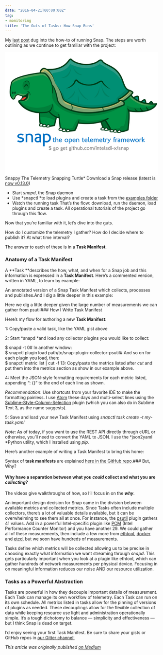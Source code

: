 ```yaml
---
date: "2016-04-21T00:00:00Z"
tag:
- monitoring
title: 'The Guts of Tasks: How Snap Runs'
---
```


  My [last post](https://medium.com/intel-sdi/my-how-to-for-the-snap-telemetry-framework-e3bb641bc740) dug into the how-to of running Snap. The steps are worth outlining as we continue to get familiar with the project:

![](/img/1*h6ybssckrbVHxI56tesSiA.png)Snappy The Telemetry Snapping Turtle* Download a Snap release (latest is [now v0.13.0](https://github.com/intelsdi-x/snap/releases))
* Start *snapd*, the Snap daemon
* Use *snapctl *to load plugins and create a task from the [examples folder](https://github.com/intelsdi-x/snap/tree/master/examples/tasks)
* Watch the running task
That’s the flow: download, run the daemon, load plugins and create a task. All operational tutorials of the project go through this flow.

Now that you’re familiar with it, let’s dive into the guts.

How do I customize the telemetry I gather? How do I decide where to publish it? At what time interval?

The answer to each of these is in a **Task Manifest**.

### Anatomy of a Task Manifest

A **Task **describes the how, what, and when for a Snap job and this information is expressed in a **Task Manifest**. Here’s a commented version, written in YAML, to learn by example:

An annotated version of a Snap Task Manifest which collects, processes and publishes.And I dig a little deeper in this example:

Here we dig a little deeper given the large number of measurements we can gather from psutil### How I Write Task Manifest

Here’s my flow for authoring a new **Task Manifest**:

1: Copy/paste a valid task, like the YAML gist above

2: Start *snapd *and load any collector plugins you would like to collect:

$ snapd -t 0# In another window:  
$ snapctl plugin load path/to/snap-plugin-collector-psutil# And so on for each plugin you load, then:  
$ snapctl metric list | cut -f 13: Copy/paste the metrics listed after *cut* and put them into the metrics section as show in our example above.

4: Meet the JSON-style formatting requirements for each metric listed, appending “: {}” to the end of each line as shown.

*Recommendation*: Use shortcuts from your favorite IDE to make the formatting painless. I use [Atom](https://atom.io/) these days and multi-select lines using the [Sublime-Style-Column-Selection](https://atom.io/packages/Sublime-Style-Column-Selection) plugin (which you can also do in Sublime Text 3, as the name suggests).

5: Save and load your new Task Manifest using *snapctl task create -t my-task.yaml*

*Note*: As of today, if you want to use the REST API directly through cURL or otherwise, you’ll need to convert the YAML to JSON. I use the *json2yaml *Python utility, which I installed using *pip.*

Here’s another example of writing a Task Manifest to bring this home:

Syntax of **task manifests** are explained [here in the GitHub repo](https://github.com/intelsdi-x/snap/blob/master/docs/TASKS.md).### But, Why?

#### Why have a separation between what you *could* collect and what you are *collecting*?

The videos give walkthroughs of how, so I’ll focus in on the ***why***.

An important design decision for Snap came in the division between available metrics and collected metrics. Since Tasks often include multiple collectors, there’s a lot of valuable details available, but it can be overwhelming to see them all at once. For instance, the [psutil](https://github.com/intelsdi-x/snap-plugin-collector-psutil) plugin gathers 41 values. Add in a powerful Intel-specific plugin like [PCM](https://github.com/intelsdi-x/snap-plugin-collector-pcm) (Intel Performance Counter Monitor) and you have another 29. We could gather all of these measurements, then include a few more from [ethtool](https://github.com/intelsdi-x/snap-plugin-collector-ethtool), [docker](https://github.com/intelsdi-x/snap-plugin-collector-docker) and [etcd](https://github.com/intelsdi-x/snap-plugin-collector-etcd), but we soon have hundreds of measurements.

Tasks define which metrics will be collected allowing us to be precise in choosing exactly what information we want streaming through *snapd*. This gets particularly important when you look at a plugin like ethtool, which can gather hundreds of network measurements per physical device. Focusing in on meaningful information reduces our noise AND our resource utilization.

### Tasks as a Powerful Abstraction

Tasks are powerful in how they decouple important details of measurement. Each Task can manage its own workflow of telemetry. Each Task can run on its own schedule. All metrics listed in tasks allow for the pinning of versions of plugins as needed. These decouplings allow for the flexible collection of data while keeping resource use light and administration operationally simple. It’s a tough dichotomy to balance — simplicity and effectiveness — but I think Snap is dead on target.

I’d enjoy seeing your first Task Manifest. Be sure to share your gists or GitHub repos in [our Gitter channel!](https://gitter.im/intelsdi-x/snap)

*This article was originally published [on Medium](https://medium.com/@mbbroberg)*